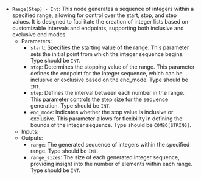 - `Range(Step) - Int`: This node generates a sequence of integers within a specified range, allowing for control over the start, stop, and step values. It is designed to facilitate the creation of integer lists based on customizable intervals and endpoints, supporting both inclusive and exclusive end modes.
    - Parameters:
        - `start`: Specifies the starting value of the range. This parameter sets the initial point from which the integer sequence begins. Type should be `INT`.
        - `stop`: Determines the stopping value of the range. This parameter defines the endpoint for the integer sequence, which can be inclusive or exclusive based on the end_mode. Type should be `INT`.
        - `step`: Defines the interval between each number in the range. This parameter controls the step size for the sequence generation. Type should be `INT`.
        - `end_mode`: Indicates whether the stop value is inclusive or exclusive. This parameter allows for flexibility in defining the bounds of the integer sequence. Type should be `COMBO[STRING]`.
    - Inputs:
    - Outputs:
        - `range`: The generated sequence of integers within the specified range. Type should be `INT`.
        - `range_sizes`: The size of each generated integer sequence, providing insight into the number of elements within each range. Type should be `INT`.
